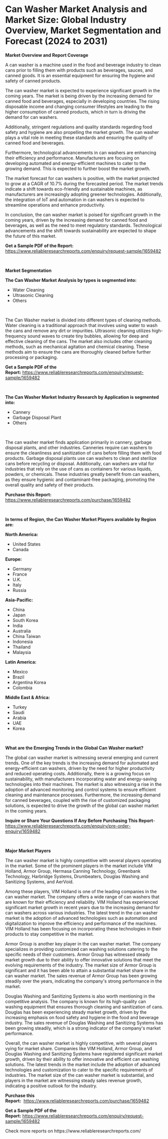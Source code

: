<p><h1>Can Washer Market Analysis and Market Size: Global Industry Overview, Market Segmentation and Forecast (2024 to 2031)</h1></p><p><strong>Market Overview and Report Coverage</strong></p>
<p><p>A can washer is a machine used in the food and beverage industry to clean cans prior to filling them with products such as beverages, sauces, and canned goods. It is an essential equipment for ensuring the hygiene and safety of canned products.</p><p>The can washer market is expected to experience significant growth in the coming years. The market is being driven by the increasing demand for canned food and beverages, especially in developing countries. The rising disposable income and changing consumer lifestyles are leading to the higher consumption of canned products, which in turn is driving the demand for can washers.</p><p>Additionally, stringent regulations and quality standards regarding food safety and hygiene are also propelling the market growth. The can washer plays a vital role in meeting these standards and ensuring the quality of canned food and beverages.</p><p>Furthermore, technological advancements in can washers are enhancing their efficiency and performance. Manufacturers are focusing on developing automated and energy-efficient machines to cater to the growing demand. This is expected to further boost the market growth.</p><p>The market forecast for can washers is positive, with the market projected to grow at a CAGR of 10.7% during the forecasted period. The market trends indicate a shift towards eco-friendly and sustainable machines, as manufacturers are increasingly adopting greener technologies. Additionally, the integration of IoT and automation in can washers is expected to streamline operations and enhance productivity.</p><p>In conclusion, the can washer market is poised for significant growth in the coming years, driven by the increasing demand for canned food and beverages, as well as the need to meet regulatory standards. Technological advancements and the shift towards sustainability are expected to shape the future of this market.</p></p>
<p><strong>Get a Sample PDF of the Report:</strong> <a href="https://www.reliableresearchreports.com/enquiry/request-sample/1659482">https://www.reliableresearchreports.com/enquiry/request-sample/1659482</a></p>
<p>&nbsp;</p>
<p><strong>Market Segmentation</strong></p>
<p><strong>The Can Washer Market Analysis by types is segmented into:</strong></p>
<p><ul><li>Water Cleaning</li><li>Ultrasonic Cleaning</li><li>Others</li></ul></p>
<p>&nbsp;</p>
<p><p>The Can Washer market is divided into different types of cleaning methods. Water cleaning is a traditional approach that involves using water to wash the cans and remove any dirt or impurities. Ultrasonic cleaning utilizes high-frequency sound waves to create tiny bubbles, allowing for deep and effective cleaning of the cans. The market also includes other cleaning methods, such as mechanical agitation and chemical cleaning. These methods aim to ensure the cans are thoroughly cleaned before further processing or packaging.</p></p>
<p><strong>Get a Sample PDF of the Report:</strong>&nbsp;<a href="https://www.reliableresearchreports.com/enquiry/request-sample/1659482">https://www.reliableresearchreports.com/enquiry/request-sample/1659482</a></p>
<p>&nbsp;</p>
<p><strong>The Can Washer Market Industry Research by Application is segmented into:</strong></p>
<p><ul><li>Cannery</li><li>Garbage Disposal Plant</li><li>Others</li></ul></p>
<p>&nbsp;</p>
<p><p>The can washer market finds application primarily in cannery, garbage disposal plants, and other industries. Canneries require can washers to ensure the cleanliness and sanitization of cans before filling them with food products. Garbage disposal plants use can washers to clean and sterilize cans before recycling or disposal. Additionally, can washers are vital for industries that rely on the use of cans as containers for various liquids, powders, or chemicals. These industries greatly benefit from can washers, as they ensure hygienic and contaminant-free packaging, promoting the overall quality and safety of their products.</p></p>
<p><strong>Purchase this Report:</strong>&nbsp; <a href="https://www.reliableresearchreports.com/purchase/1659482">https://www.reliableresearchreports.com/purchase/1659482</a></p>
<p>&nbsp;</p>
<p><strong>In terms of Region, the Can Washer Market Players available by Region are:</strong></p>
<p>
    <p> <strong> North America: </strong>
        <ul>
            <li>United States</li>
            <li>Canada</li>
        </ul>
        </p> 
    <p> <strong> Europe: </strong>
        <ul>
            <li>Germany</li>
            <li>France</li>
            <li>U.K.</li>
            <li>Italy</li>
            <li>Russia</li>
        </ul>
        </p> 
    <p> <strong> Asia-Pacific: </strong>
        <ul>
            <li>China</li>
            <li>Japan</li>
            <li>South Korea</li>
            <li>India</li>
            <li>Australia</li>
            <li>China Taiwan</li>
            <li>Indonesia</li>
            <li>Thailand</li>
            <li>Malaysia</li>
        </ul>
        </p> 
    <p> <strong> Latin America: </strong>
        <ul>
            <li>Mexico</li>
            <li>Brazil</li>
            <li>Argentina Korea</li>
            <li>Colombia</li>
        </ul>
        </p> 
    <p> <strong> Middle East & Africa: </strong>
        <ul>
            <li>Turkey</li>
            <li>Saudi</li>
            <li>Arabia</li>
            <li>UAE</li>
            <li>Korea</li>
        </ul>
    </p>
    </p>
<p>&nbsp;</p>
<p><strong>What are the Emerging Trends in the Global Can Washer market?</strong></p>
<p><p>The global can washer market is witnessing several emerging and current trends. One of the key trends is the increasing demand for automated and energy-efficient can washers, driven by the need for higher productivity and reduced operating costs. Additionally, there is a growing focus on sustainability, with manufacturers incorporating water and energy-saving technologies into their machines. The market is also witnessing a rise in the adoption of advanced monitoring and control systems to ensure efficient cleaning and maintenance processes. Furthermore, the increasing demand for canned beverages, coupled with the rise of customized packaging solutions, is expected to drive the growth of the global can washer market in the coming years.</p></p>
<p><strong>Inquire or Share Your Questions If Any Before Purchasing This Report</strong>- <a href="https://www.reliableresearchreports.com/enquiry/pre-order-enquiry/1659482">https://www.reliableresearchreports.com/enquiry/pre-order-enquiry/1659482</a></p>
<p>&nbsp;</p>
<p><strong>Major Market Players</strong></p>
<p><p>The can washer market is highly competitive with several players operating in the market. Some of the prominent players in the market include VIM Holland, Armor Group, Hermasa Canning Technology, Greenbank Technology, Harbridge Systems, Drumbeaters, Douglas Washing and Sanitizing Systems, and AerVoid.</p><p>Among these players, VIM Holland is one of the leading companies in the can washer market. The company offers a wide range of can washers that are known for their efficiency and reliability. VIM Holland has experienced significant market growth in recent years due to the increasing demand for can washers across various industries. The latest trend in the can washer market is the adoption of advanced technologies such as automation and digitalization to improve the efficiency and performance of the machines. VIM Holland has been focusing on incorporating these technologies in their products to stay competitive in the market.</p><p>Armor Group is another key player in the can washer market. The company specializes in providing customized can washing solutions catering to the specific needs of their customers. Armor Group has witnessed steady market growth due to their ability to offer innovative solutions that meet the evolving requirements of the industry. The market size of Armor Group is significant and it has been able to attain a substantial market share in the can washer market. The sales revenue of Armor Group has been growing steadily over the years, indicating the company's strong performance in the market.</p><p>Douglas Washing and Sanitizing Systems is also worth mentioning in the competitive analysis. The company is known for its high-quality can washing equipment that ensures thorough cleaning and sanitization of cans. Douglas has been experiencing steady market growth, driven by the increasing emphasis on food safety and hygiene in the food and beverage industry. The sales revenue of Douglas Washing and Sanitizing Systems has been growing steadily, which is a strong indicator of the company's market performance.</p><p>Overall, the can washer market is highly competitive, with several players vying for market share. Companies like VIM Holland, Armor Group, and Douglas Washing and Sanitizing Systems have registered significant market growth, driven by their ability to offer innovative and efficient can washing solutions. The latest trends in the market include the adoption of advanced technologies and customization to cater to the specific requirements of industries. The market size of the can washer market is substantial, and players in the market are witnessing steady sales revenue growth, indicating a positive outlook for the industry.</p></p>
<p><strong>Purchase this Report:</strong>&nbsp;&nbsp;<a href="https://www.reliableresearchreports.com/purchase/1659482">https://www.reliableresearchreports.com/purchase/1659482</a></p>
<p></p>
<p><strong>Get a Sample PDF of the Report:</strong>&nbsp;<a href="https://www.reliableresearchreports.com/enquiry/request-sample/1659482">https://www.reliableresearchreports.com/enquiry/request-sample/1659482</a></p>
<p>Check more reports on https://www.reliableresearchreports.com/</p>
